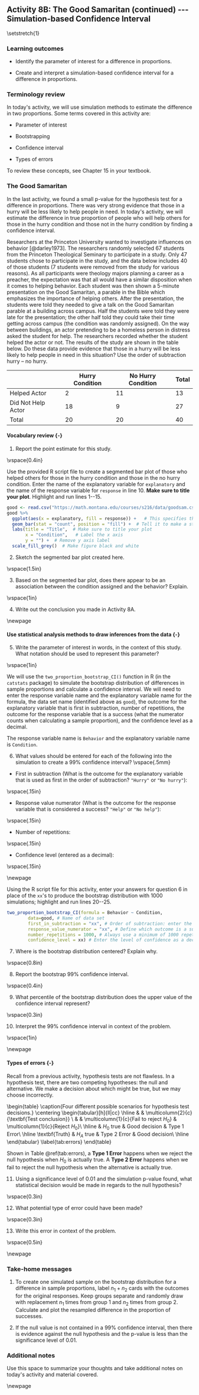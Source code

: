## Activity 8B:  The Good Samaritan (continued) --- Simulation-based Confidence Interval

\setstretch{1}

### Learning outcomes

* Identify the parameter of interest for a difference in proportions.

* Create and interpret a simulation-based confidence interval for a difference in proportions.

### Terminology review

In today's activity, we will use simulation methods to estimate the difference in two proportions. Some terms covered in this activity are:

* Parameter of interest

* Bootstrapping

* Confidence interval

* Types of errors

To review these concepts, see Chapter 15 in your textbook.

### The Good Samaritan

In the last activity, we found a small p-value for the hypothesis test for a difference in proportions.  There was very strong evidence that those in a hurry will be less likely to help people in need.  In today's activity, we will estimate the difference in true proportion of people who will help others for those in the hurry condition and those not in the hurry condition by finding a confidence interval.  

Researchers at the Princeton University wanted to investigate influences on behavior [@darley1973].  The researchers randomly selected 67 students from the Princeton Theological Seminary to participate in a study.  Only 47 students chose to participate in the study, and the data below includes 40 of those students (7 students were removed from the study for various reasons).  As all participants were theology majors planning a career as a preacher, the expectation was that all would have a similar disposition when it comes to helping behavior.  Each student was then shown a 5-minute presentation on the Good Samaritan, a parable in the Bible which emphasizes the importance of helping others.  After the presentation, the students were told they needed to give a talk on the Good Samaritan parable at a building across campus.  Half the students were told they were late for the presentation; the other half told they could take their time getting across campus (the condition was randomly assigned).  On the way between buildings, an actor pretending to be a homeless person in distress asked the student for help.  The researchers recorded whether the student helped the actor or not.  The results of the study are shown in the table below.  Do these data provide evidence that those in a hurry will be less likely to help people in need in this situation?  Use the order of subtraction hurry – no hurry.

|                    | Hurry Condition | No Hurry Condition | Total |
|--------------------|-----------------|--------------------|-------|
| Helped Actor       |        2        |         11         |   13  |
| Did Not Help Actor |        18       |          9         |   27  |
| Total              |        20       |         20         |   40  |

#### Vocabulary review {-}

1.  Report the point estimate for this study.  

\vspace{0.4in}


Use the provided R script file to create a segmented bar plot of those who helped others for those in the hurry condition and those in the no hurry condition. Enter the name of the explanatory variable for `explanatory` and the name of the response variable for `response` in line 10.  **Make sure to title your plot**.  Highlight and run lines 1--15.


```r
good <- read.csv("https://math.montana.edu/courses/s216/data/goodsam.csv")
good %>%
  ggplot(aes(x = explanatory, fill = response)) +   # This specifies the variables
  geom_bar(stat = "count", position = "fill") +  # Tell it to make a stacked bar plot
  labs(title = "Title",  # Make sure to title your plot 
       x = "Condition",   # Label the x axis
       y = "") +  # Remove y axis label
  scale_fill_grey()  # Make figure black and white
```

2.  Sketch the segmented bar plot created here.  

\vspace{1.5in}

3. Based on the segmented bar plot, does there appear to be an association between the condition assigned and the behavior?  Explain.

\vspace{1in}

4.  Write out the conclusion you made in Activity 8A.

\newpage

#### Use statistical analysis methods to draw inferences from the data {-}

5.  Write the parameter of interest in words, in the context of this study. What notation should be used to represent this parameter?

\vspace{1in}

We will use the `two_proportion_bootstrap_CI()` function in R (in the `catstats` package) to simulate the bootstrap distribution of differences in sample proportions and calculate a confidence interval. We will need to enter the response variable name and the explanatory variable name for the formula, the data set name (identified above as `good`), the outcome for the explanatory variable that is first in subtraction, number of repetitions, the outcome for the response variable that is a success (what the numerator counts when calculating a sample proportion), and the confidence level as a decimal.

The response variable name is `Behavior` and the explanatory variable name is `Condition`.

6. What values should be entered for each of the following into the simulation to create a 99\% confidence interval?
\vspace{.5mm}

* First in subtraction (What is the outcome for the explanatory variable that is used as first in the order of subtraction? `"Hurry"` or `"No hurry"`):

\vspace{.15in}
* Response value numerator (What is the outcome for the response variable that is considered a success? `"Help"` or `"No help"`):

\vspace{.15in}
* Number of repetitions:

\vspace{.15in}
* Confidence level (entered as a decimal):

\vspace{.15in}

\newpage 

Using the R script file for this activity, enter your answers for question 6 in place of the `xx`'s to produce the bootstrap distribution with 1000 simulations; highlight and run lines 20--25.


```r
two_proportion_bootstrap_CI(formula = Behavior ~ Condition, 
        data=good, # Name of data set
        first_in_subtraction = "xx", # Order of subtraction: enter the name of Group 1
        response_value_numerator = "xx", # Define which outcome is a success 
        number_repetitions = 1000, # Always use a minimum of 1000 repetitions
        confidence_level = xx) # Enter the level of confidence as a decimal
```


7.  Where is the bootstrap distribution centered?  Explain why.

\vspace{0.8in}

8. Report the bootstrap 99\% confidence interval. 

\vspace{0.4in}

9. What percentile of the bootstrap distribution does the upper value of the confidence interval represent?

\vspace{0.3in}

10. Interpret the 99\% confidence interval in context of the problem.

\vspace{1in}

\newpage

#### Types of errors {-}

Recall from a previous activity, hypothesis tests are not flawless. In a hypothesis test, there are two competing hypotheses: the null and alternative. We make a decision about which might be true, but we may choose incorrectly.  

<!-- |       |            | Test Conclusion |                     | -->
<!-- |       |            | Reject $H_0$    | Fail to reject $H_0$| -->
<!-- |:-----:|:----------:|-----------------|---------------------| -->
<!-- | Truth | $H_0$ true |  good decision  |  Type 1 Error       | -->
<!-- |       | $H_A$ true |  Type 2 Error   |  good decision      | -->

\begin{table}
\caption{Four different possible scenarios for hypothesis test decisions.}
\centering
\begin{tabular}[h]{ll|cc}
\hline
 & &  \multicolumn{2}{c}{\textbf{Test conclusion}} \\
 &  & \multicolumn{1}{c}{Fail to reject $H_0$} & \multicolumn{1}{c}{Reject $H_0$}\\
\hline
 & $H_0$ true & Good decision & Type 1 Error\\
\hline
\textbf{Truth} & $H_A$ true & Type 2 Error & Good decision\\
\hline
\end{tabular}
\label{tab:errors}
\end{table}

Shown in Table \@ref(tab:errors), a **Type 1 Error** happens when we reject the null hypothesis when $H_0$ is actually true. A **Type 2 Error** happens when we fail to reject the null hypothesis when the alternative is actually true.

11.  Using a significance level of 0.01 and the simulation p-value found, what statistical decision would be made in regards to the null hypothesis?

\vspace{0.3in}

12. What potential type of error could have been made?

\vspace{0.3in}

13.  Write this error in context of the problem.

\vspace{0.5in}

\newpage

### Take-home messages

1. To create one simulated sample on the bootstrap distribution for a difference in sample proportions, label $n_1 + n_2$ cards with the outcomes for the original responses.  Keep groups separate and randomly draw with replacement $n_1$  times from group 1 and $n_2$ times from group 2.  Calculate and plot the resampled difference in the proportion of successes. 

2. If the null value is not contained in a 99\% confidence interval, then there is evidence against the null hypothesis and the p-value is less than the significance level of 0.01.


### Additional notes

Use this space to summarize your thoughts and take additional notes on today's activity and material covered.

\newpage
